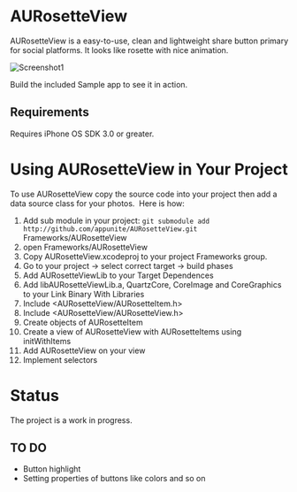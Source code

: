 AURosetteView
==============

AURosetteView is a easy-to-use, clean and lightweight share button primary for social platforms. It looks like rosette with nice animation.

![Screenshot1](https://lh4.googleusercontent.com/-P8SoLgIi-O0/T-SY8fqy4nI/AAAAAAAABro/0Q0gRUh43BQ/s206/Zrzut%2520ekranu%25202012-06-22%2520o%252015.25.20.png)

Build the included Sample app to see it in action.

Requirements
------------

Requires iPhone OS SDK 3.0 or greater. 

Using AURosetteView in Your Project
=====================================

To use AURosetteView copy the source code into your project then add a data source class for your photos.  Here is how:

1. Add sub module in your project: `git submodule add http://github.com/appunite/AURosetteView.git` Frameworks/AURosetteView
2. open Frameworks/AURosetteView
3. Copy AURosetteView.xcodeproj to your project Frameworks group.
4. Go to your project -> select correct target -> build phases
5. Add AURosetteViewLib to your Target Dependences
6. Add libAURosetteViewLib.a, QuartzCore, CoreImage and CoreGraphics to your Link Binary With Libraries
7. Include <AURosetteView/AURosetteItem.h>
8. Include <AURosetteView/AURosetteView.h>
9. Create objects of AURosetteItem
10. Create a view of AURosetteView with AURosetteItems using initWithItems
11. Add AURosetteView on your view
12. Implement selectors

Status
======

The project is a work in progress. 

TO DO
-----

* Button highlight
* Setting properties of buttons like colors and so on